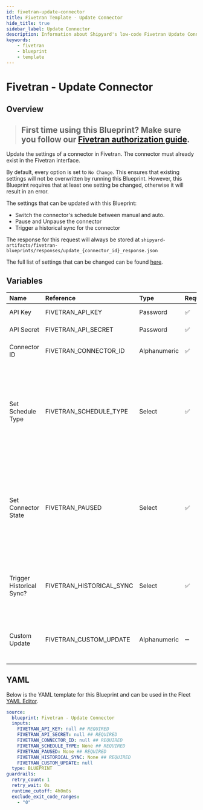```yaml
---
id: fivetran-update-connector
title: Fivetran Template - Update Connector
hide_title: true
sidebar_label: Update Connector
description: Information about Shipyard's low-code Fivetran Update Connector blueprint. Update an existing connector's settings in Fivetran. Useful for pausing, setting manual schedules, or triggering historical syncs.
keywords:
    - fivetran
    - blueprint
    - template
---
```


# Fivetran - Update Connector

## Overview

> ## **First time using this Blueprint? Make sure you follow our [Fivetran authorization guide](https://www.shipyardapp.com/docs/blueprint-library/fivetran/fivetran-authorization/)**.

Update the settings of a connector in Fivetran. The connector must already exist in the Fivetran interface.

By default, every option is set to `No Change`. This ensures that existing settings will not be overwritten by running this Blueprint. However, this Blueprint requires that at least one setting be changed, otherwise it will result in an error.

The settings that can be updated with this Blueprint:
- Switch the connector's schedule between manual and auto.
- Pause and Unpause the connector
- Trigger a historical sync for the connector

The response for this request will always be stored at `shipyard-artifacts/fivetran-blueprints/responses/update_{connector_id}_response.json`

The full list of settings that can be changed can be found [here](https://fivetran.com/docs/rest-api/connectors#modifyaconnector).



## Variables

| Name                     | Reference                | Type         | Required           | Default | Options                                                                             | Description                                                                                                                                                               |
|:-------------------------|:-------------------------|:-------------|:-------------------|:--------|:------------------------------------------------------------------------------------|:--------------------------------------------------------------------------------------------------------------------------------------------------------------------------|
| API Key                  | FIVETRAN_API_KEY         | Password     | :white_check_mark: | -       | -                                                                                   | Your account's unique API Key for Fivetran.                                                                                                                               |
| API Secret               | FIVETRAN_API_SECRET      | Password     | :white_check_mark: | -       | -                                                                                   | Your account's unique API Secret for Fivetran.                                                                                                                            |
| Connector ID             | FIVETRAN_CONNECTOR_ID    | Alphanumeric | :white_check_mark: | -       | -                                                                                   | The unique ID associated with a connector. Typically two words separated by an underscore.                                                                                |
| Set Schedule Type        | FIVETRAN_SCHEDULE_TYPE   | Select       | :white_check_mark: | `None`  | No Change: `None`<br></br><br></br>Manual: `manual`<br></br><br></br>Auto: `auto`   | Set your connector's schedule to sync automatically, manually, or make no change.                                                                                         |
| Set Connector State      | FIVETRAN_PAUSED          | Select       | :white_check_mark: | `None`  | No Change: `None`<br></br><br></br>Paused: `TRUE`<br></br><br></br>Enabled: `FALSE` | Set your connector to paused, enabled, or make no change.                                                                                                                 |
| Trigger Historical Sync? | FIVETRAN_HISTORICAL_SYNC | Select       | :white_check_mark: | `None`  | No Change: `None`<br></br><br></br>Yes: `TRUE`                                      | Set your connector to start a historical sync, or make no change.                                                                                                         |
| Custom Update            | FIVETRAN_CUSTOM_UPDATE   | Alphanumeric | :heavy_minus_sign: | -       | -                                                                                   | Additional connector parameters you would like to update, provided in a JSON format. These can be found at https://fivetran.com/docs/rest-api/connectors#modifyaconnector |


## YAML

Below is the YAML template for this Blueprint and can be used in the Fleet [YAML Editor](../../reference/fleets/yaml-editor.md).

```yaml
source:
  blueprint: Fivetran - Update Connector
  inputs:
    FIVETRAN_API_KEY: null ## REQUIRED
    FIVETRAN_API_SECRET: null ## REQUIRED
    FIVETRAN_CONNECTOR_ID: null ## REQUIRED
    FIVETRAN_SCHEDULE_TYPE: None ## REQUIRED
    FIVETRAN_PAUSED: None ## REQUIRED
    FIVETRAN_HISTORICAL_SYNC: None ## REQUIRED
    FIVETRAN_CUSTOM_UPDATE: null 
  type: BLUEPRINT
guardrails:
  retry_count: 1
  retry_wait: 0s
  runtime_cutoff: 4h0m0s
  exclude_exit_code_ranges:
    - "0"
```
